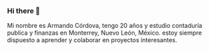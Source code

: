 ### Hi there 👋

<!--
**ACORDOVA21/ACordova21** is a ✨ _special_ ✨ repository because its `README.md` (this file) appears on your GitHub profile.

Here are some ideas to get you started:

- 🔭 I’m currently working on ...
- 🌱 I’m currently learning ...
- 👯 I’m looking to collaborate on ...
- 🤔 I’m looking for help with ...
- 💬 Ask me about ...
- 📫 How to reach me: ...
- 😄 Pronouns: ...
- ⚡ Fun fact: ...
--> Mi nombre es Armando Córdova, tengo 20 años y estudio contaduría publica y finanzas en Monterrey, Nuevo León, México. estoy siempre dispuesto a aprender y colaborar en proyectos interesantes.

